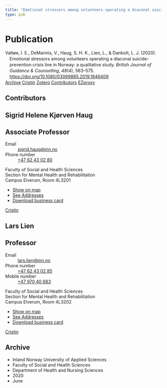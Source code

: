 ```yaml
---
title: "Emotional stressors among volunteers operating a diaconal suicide-prevention crisis line in Norway: a qualitative study"
type: pub
---
```

<h1>Publication</h1>
<article id="csl-bib-container-QGVJ8D5L" class="csl-bib-container">
  <div class="csl-bib-body" style="line-height: 1.35; padding-left: 1em; text-indent:-1em;">
  <div class="csl-entry">Vatt&#xF8;e, I. E., DeMarinis, V., Haug, S. H. K., Lien, L., &amp; Danbolt, L. J. (2020). Emotional stressors among volunteers operating a diaconal suicide-prevention crisis line in Norway: a qualitative study. <i>British Journal of Guidance &amp; Counselling</i>, <i>48</i>(4), 563&#x2013;575. <a href="https://doi.org/10.1080/03069885.2019.1646409">https://doi.org/10.1080/03069885.2019.1646409</a></div>
</div>
  <div class="csl-bib-buttons">
    <a href="#taxonomy-article-QGVJ8D5L" class="csl-bib-button">Archive</a>
    <a href="https://app.cristin.no/results/show.jsf?id=1815998" alt="Cristin URL" class="csl-bib-button">Cristin</a>
    <a href="http://zotero.org/groups/5022929/items/QGVJ8D5L" alt="Zotero URL" class="csl-bib-button">Zotero</a>
    <a href="#contributors-article-QGVJ8D5L" class="csl-bib-button">Contributors</a>
    <a href="http://ezproxy.inn.no/login?url=https://doi.org/10.1080/03069885.2019.1646409" class="csl-bib-button">EZproxy</a>
  </div>
  <div id="csl-bib-meta-container-QGVJ8D5L"></div>
</article>
<div id="csl-bib-meta-QGVJ8D5L" class="csl-bib-meta">
  <article id="contributors-article-QGVJ8D5L" class="contributors-article">
    <h1>Contributors</h1>
    <div class="personas">
<div class="vrtx-hinn-person-card">
<div class="photo">
<i class="lar la-user-circle missing-person"></i>
</div>
<div class="info">
<hgroup><h1>Sigrid Helene Kjørven Haug</h1>
<h2>Associate Professor</h2>
</hgroup><dl>
<dt>Email</dt>
<dd>
<a href="mailto:sigrid.haug@inn.no">sigrid.haug@inn.no</a>
</dd>
<dt>Phone number</dt>
<dd><a href="tel:+4762430280">
+47 62 43 02 80
</a></dd>
</dl>
<p>
Faculty of Social and Health Sciences<br>
Section for Mental Health and Rehabilitation<br>
Campus Elverum,
Room 4L3201
</p>
<ul class="vrtx-hinn-links">
<li><a href="https://www.google.com/maps?q=60.88177,11.53669">Show on map</a></li>
<li><a href="https://www.inn.no/english/find-an-employee/sigrid-haug.html#vrtx-hinn-addresses">See Addresses</a></li>
<li><a href="https://www.inn.no/english/find-an-employee/sigrid-haug.html?vrtx=vcf">Download business card</a></li>
</ul>
</div>
</div>
<a href="https://app.cristin.no/persons/show.jsf?id=414155" alt="Cristin URL" class="personas-cristin">Cristin</a>
</div> <div class="personas">
<div class="vrtx-hinn-person-card">
<div class="photo">
<i class="lar la-user-circle missing-person"></i>
</div>
<div class="info">
<hgroup><h1>Lars Lien</h1>
<h2>Professor</h2>
</hgroup><dl>
<dt>Email</dt>
<dd>
<a href="mailto:lars.lien@inn.no">lars.lien@inn.no</a>
</dd>
<dt>Phone number</dt>
<dd><a href="tel:+4762430285">
+47 62 43 02 85
</a></dd>
<dt>Mobile number</dt>
<dd><a href="tel:+4797040683">
+47 970 40 683
</a></dd>
</dl>
<p>
Faculty of Social and Health Sciences<br>
Section for Mental Health and Rehabilitation<br>
Campus Elverum,
Room 4L3202
</p>
<ul class="vrtx-hinn-links">
<li><a href="https://www.google.com/maps?q=60.88177,11.53669">Show on map</a></li>
<li><a href="https://www.inn.no/english/find-an-employee/lars-lien.html#vrtx-hinn-addresses">See Addresses</a></li>
<li><a href="https://www.inn.no/english/find-an-employee/lars-lien.html?vrtx=vcf">Download business card</a></li>
</ul>
</div>
</div>
<a href="https://app.cristin.no/persons/show.jsf?id=14287" alt="Cristin URL" class="personas-cristin">Cristin</a>
</div>
  </article>
  <article id="taxonomy-article-QGVJ8D5L" class="taxonomy-article">
    <h1>Archive</h1>
    <ul>
      <li>Inland Norway University of Applied Sciences</li>
      <li>Faculty of Social and Health Sciences</li>
      <li>Department of Health and Nursing Sciences</li>
      <li>2020</li>
      <li>June</li>
    </ul>
  </article>
</div>
